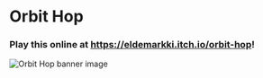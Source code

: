 # Orbit Hop

### Play this online at https://eldemarkki.itch.io/orbit-hop!

![Orbit Hop banner image](https://i.imgur.com/DjuQaZG.png)
